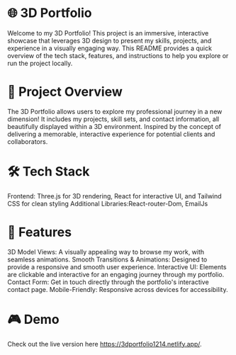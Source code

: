 # 🌐 3D Portfolio
Welcome to my 3D Portfolio! This project is an immersive, interactive showcase that leverages 3D design to present my skills, projects, and experience in a visually engaging way. This README provides a quick overview of the tech stack, features, and instructions to help you explore or run the project locally.

# 🚀 Project Overview
The 3D Portfolio allows users to explore my professional journey in a new dimension! It includes my projects, skill sets, and contact information, all beautifully displayed within a 3D environment. Inspired by the concept of delivering a memorable, interactive experience for potential clients and collaborators.

# 🛠️ Tech Stack
Frontend: Three.js for 3D rendering, React for interactive UI, and Tailwind CSS for clean styling
Additional Libraries:React-router-Dom, EmailJs
# 📸 Features
3D Model Views: A visually appealing way to browse my work, with seamless animations.
Smooth Transitions & Animations: Designed to provide a responsive and smooth user experience.
Interactive UI: Elements are clickable and interactive for an engaging journey through my portfolio.
Contact Form: Get in touch directly through the portfolio's interactive contact page.
Mobile-Friendly: Responsive across devices for accessibility.
# 🎮 Demo
Check out the live version here https://3dportfolio1214.netlify.app/.
